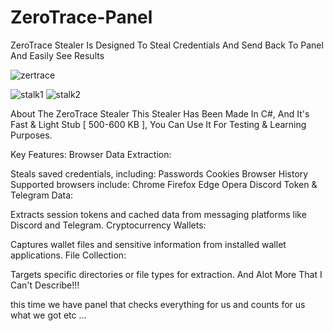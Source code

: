 # ZeroTrace-Panel
 ZeroTrace Stealer Is Designed To Steal Credentials And Send Back To Panel And Easily See Results


![zertrace](https://github.com/user-attachments/assets/e4d10507-cc61-4cb3-afef-1d25b148ae67)



![stalk1](https://github.com/user-attachments/assets/05d336b1-8630-4282-8495-21bc8a1728d2)
![stalk2](https://github.com/user-attachments/assets/3286b0ea-e0a3-4fe3-a37a-191af0e0f9f6)



About The ZeroTrace Stealer
This Stealer Has Been Made In C#, And It's Fast & Light Stub [ 500-600 KB ], You Can Use It For Testing & Learning Purposes.

Key Features:
Browser Data Extraction:

Steals saved credentials, including:
Passwords
Cookies
Browser History
Supported browsers include:
Chrome
Firefox
Edge
Opera
Discord Token & Telegram Data:

Extracts session tokens and cached data from messaging platforms like Discord and Telegram.
Cryptocurrency Wallets:

Captures wallet files and sensitive information from installed wallet applications.
File Collection:

Targets specific directories or file types for extraction.
And Alot More That I Can't Describe!!!


this time we have panel that checks everything for us and counts for us what we got etc ...

